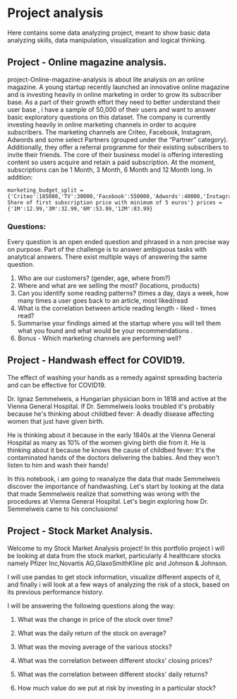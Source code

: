 # Project analysis

Here contains some data analyzing project, meant to show basic data analyzing skills, data manipulation, visualization and logical thinking.



## Project - Online magazine analysis.

project-Online-magazine-analysis is about lite analysis on an online magazine. 
A young startup recently launched an innovative online magazine and is investing heavily in online marketing in order to grow its subscriber base. As a part of their growth effort they need to better understand their user base , i have a sample of 50,000 of their users and want to answer basic exploratory questions on this dataset. 
The company is currently investing heavily in online marketing channels in order to acquire subscribers. The marketing channels are Criteo, Facebook, Instagram, Adwords and some select Partners (grouped under the “Partner” category). Additionally, they offer a referral programme for their existing subscribers to invite their friends. The core of their business model is offering interesting content so users acquire and retain a paid subscription. 
At the moment, subscriptions can be 1 Month, 3 Month, 6 Month and 12 Month long. In addition: 

```
marketing_budget_split = {'Criteo':185000,'TV':30000,'Facebook':550000,'Adwords':40000,'Instagram':700000,'Partner':'25% Share of first subscription price with minimum of 5 euros'} prices = {'1M':12.99,'3M':32.99,'6M':53.99,'12M':83.99} 
```

### Questions: 
Every question is an open ended question and phrased in a non precise way on purpose. Part of the challenge is to answer ambiguous tasks with analytical answers. There exist multiple ways of answering the same question. 

1. Who are our customers? (gender, age, where from?) 
2. Where and what are we selling the most? (locations, products) 
3. Can you identify some reading patterns? (times a day, days a week, how many times a user goes back to an article, most liked/read 
4. What is the correlation between article reading length - liked - times read? 
5. Summarise your findings aimed at the startup where you will tell them what you found and what would be your recommendations .  
6. Bonus - Which marketing channels are performing well?

## Project - Handwash effect for COVID19. 

The effect of washing your hands as a remedy against spreading bacteria and can be effective for COVID19. 

Dr. Ignaz Semmelweis, a Hungarian physician born in 1818 and active at the Vienna General Hospital. If Dr. Semmelweis looks troubled it's probably because he's thinking about childbed fever: A deadly disease affecting women that just have given birth. 

He is thinking about it because in the early 1840s at the Vienna General Hospital as many as 10% of the women giving birth die from it. He is thinking about it because he knows the cause of childbed fever: It's the contaminated hands of the doctors delivering the babies. And they won't listen to him and wash their hands! 

In this notebook, i am going to reanalyze the data that made Semmelweis discover the importance of handwashing. Let's start by looking at the data that made Semmelweis realize that something was wrong with the procedures at Vienna General Hospital. Let's begin exploring how Dr. Semmelweis came to his conclusions!

## Project - Stock Market Analysis.

Welcome to my Stock Market Analysis project! In this portfolio project i will be looking at data from the stock market, particularly 4 healthcare stocks namely Pfizer Inc,Novartis AG,GlaxoSmithKline plc and Johnson & Johnson. 

I will use pandas to get stock information, visualize different aspects of it, and finally i will look at a few ways of analyzing the risk of a stock, based on its previous performance history.

I will be answering the following questions along the way:

1. What was the change in price of the stock over time?

2. What was the daily return of the stock on average?

3. What was the moving average of the various stocks?

4. What was the correlation between different stocks' closing prices?

5. What was the correlation between different stocks' daily returns?

6. How much value do we put at risk by investing in a particular stock?
